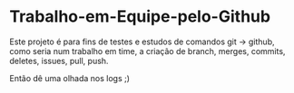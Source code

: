 # Trabalho-em-Equipe-pelo-Github
Este projeto é para fins de testes e estudos de comandos git -> github, como seria num trabalho em time, a criação de branch, merges, commits, deletes, issues, pull, push.

Então dê uma olhada nos logs ;)